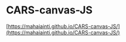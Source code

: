 # CARS-canvas-JS
[https://mahaiainti.github.io/CARS-canvas-JS/](https://mahaiainti.github.io/CARS-canvas-JS/)